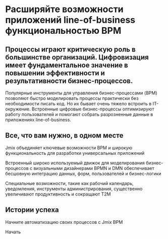 # Расширяйте возможности приложений line-of-business функциональностью BPM

## Процессы играют критическую роль в большинстве организаций. Цифровизация имеет фундаментальное значение в повышении эффективности и результативности бизнес-процессов.

Популярные инструменты для управления бизнес-процессами (BPM) позволяют быстро моделировать процессы практически без необходимости писать код. Но их бывает очень тяжело встроить в IT-окружение. Встроенные цифровые бизнес-процессы оптимизируют работу пользователей и помогают собрать разрозненные данные в приложениях line-of-business.

## Все, что вам нужно, в одном месте

Jmix объединяет ключевые возможности BPM и широкую функциональность для разработки универсальных приложений

Встроенный широко используемый движок для моделирования бизнес-процессов с визуальными дизайнерами BPMN и DMN обеспечивает бесшовную интеграцию данных, форм, пользователей и бизнес-логики

Специальные возможности, такие как рабочий календарь, уведомления, инструменты администрирования, существенно увеличивают продуктивность и сокращают Т2М

## Истории успеха



Начните автоматизацию своих процессов с Jmix BPM

Начать
